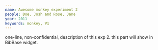 ```yaml
---
name: Awesome monkey experiment 2
people: Doe, Josh and Rose, Jane
year: 2011
keywords: monkey, V1
---
```


one-line, non-confidential, description of this exp 2. this part will show in BibBase widget.